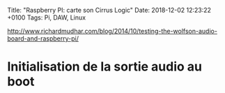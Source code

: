 Title:  "Raspberry PI: carte son Cirrus Logic"
Date:   2018-12-02 12:23:22 +0100
Tags: Pi, DAW, Linux


<http://www.richardmudhar.com/blog/2014/10/testing-the-wolfson-audio-board-and-raspberry-pi/>

# Initialisation de la sortie audio au boot


